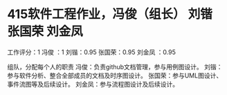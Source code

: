 # 415软件工程作业，冯俊（组长） 刘锴 张国荣 刘金凤
工作评分：1
冯俊 ：1
刘锴：0.95
张国荣：0.95
刘金凤 ：0.95

组队，分配每个人的职责
冯俊：负责github文档管理，参与用例图设计。
刘锴：参与软件分析、整合全部成员的文档及时序图设计。
张国荣：参与UML图设计、事件流图等及后续设计。
刘金凤：参与流程图设计及后续设计。

